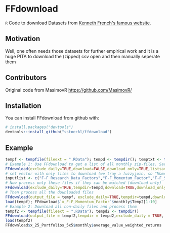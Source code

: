 
<!-- README.md is generated from README.Rmd. Please edit that file -->
FFdownload
==========

`R` Code to download Datasets from [Kenneth French's famous website](http://mba.tuck.dartmouth.edu/pages/faculty/ken.french/data_library.html).

Motivation
----------

Well, one often needs those datasets for further empirical work and it is a huge PITA to download the (zipped) csv open and then manually seperate them

Contributors
------------

Original code from MasimovR <https://github.com/MasimovR/>

Installation
------------

You can install FFdownload from github with:

``` r
# install.packages("devtools")
devtools::install_github("sstoeckl/ffdownload")
```

Example
-------

``` r
tempf <- tempfile(fileext = ".RData"); tempd <- tempdir(); temptxt <- tempfile(fileext = ".txt")
# Example 1: Use FFdownload to get a list of all monthly zip-files. Save that list as temptxt.
FFdownload(exclude_daily=TRUE,download=FALSE,download_only=TRUE,listsave=temptxt)
# set vector with only files to download (we tray a fuzzyjoin, so "Momentum" should be enough to get the Momentum Factor)
inputlist <- c("F-F_Research_Data_Factors","F-F_Momentum_Factor","F-F_ST_Reversal_Factor","F-F_LT_Reversal_Factor")
# Now process only these files if they can be matched (download only)
FFdownload(exclude_daily=TRUE,tempdir=tempd,download=TRUE,download_only=TRUE,inputlist=inputlist)
# Then process all the downloaded files
FFdownload(output_file = tempf, exclude_daily=TRUE,tempdir=tempd,download=FALSE,download_only=FALSE,inputlist=inputlist)
load(tempf); FFdownload$`x_F-F_Momentum_Factor`$monthly$Temp2[1:10]
# Example 2: Download all non-daily files and process them
tempf2 <- tempfile(fileext = ".RData"); tempd2 <- tempdir()
FFdownload(output_file = tempf2,tempdir = tempd2,exclude_daily = TRUE, download = TRUE, download_only=FALSE, listsave=temptxt)
load(tempf2)
FFdownload$x_25_Portfolios_5x5$monthly$average_value_weighted_returns
```
